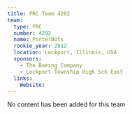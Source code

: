 ```yaml
---
title: FRC Team 4292
team:
  type: FRC
  number: 4292
  name: PorterBots
  rookie_year: 2012
  location: Lockport, Illinois, USA
  sponsors:
    - The Boeing Company
    - Lockport Township High Sch East
  links:
    Website: 
---
```

No content has been added for this team